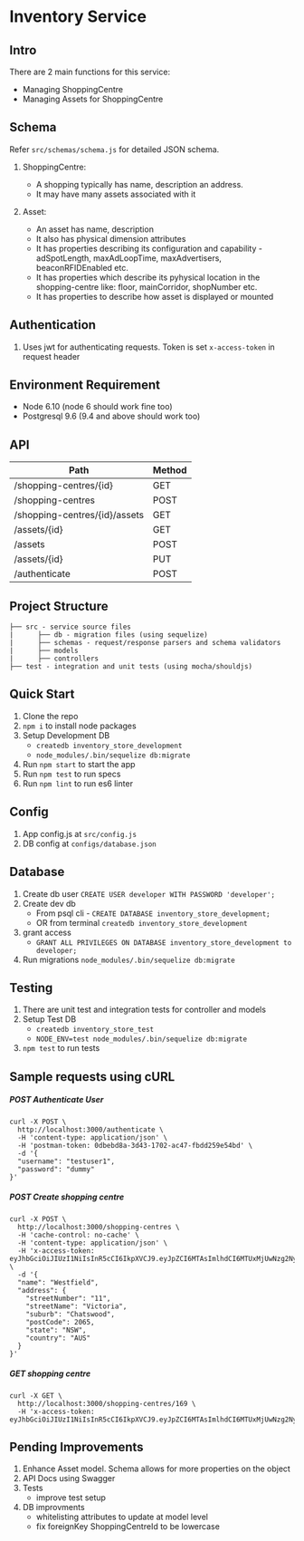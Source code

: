 # Inventory Service

## Intro

There are 2 main functions for this service:

-   Managing ShoppingCentre
-   Managing Assets for ShoppingCentre


## Schema

Refer `src/schemas/schema.js` for detailed JSON schema.

1. ShoppingCentre:
    - A shopping typically has name, description an address.
    - It may have many assets associated with it

2. Asset:
    - An asset has name, description
    - It also has physical dimension attributes
    - It has properties describing its configuration and capability - adSpotLength, maxAdLoopTime, maxAdvertisers, beaconRFIDEnabled etc.
    - It has properties which describe its pyhysical location in the shopping-centre like: floor, mainCorridor, shopNumber etc.
    - It has properties to describe how asset is displayed or mounted



## Authentication
1. Uses jwt for authenticating requests. Token is set `x-access-token` in request header

## Environment Requirement

-   Node 6.10 (node 6 should work fine too)
-   Postgresql 9.6 (9.4 and above should work too)

## API

| Path                                                    | Method |
| ------------------------------------------------------- | ------ |
| /shopping-centres/{id}                                  | GET    |
| /shopping-centres                                       | POST   |
| /shopping-centres/{id}/assets                           | GET    |
| /assets/{id}                                            | GET    |
| /assets                                                 | POST   |
| /assets/{id}                                            | PUT    |
| /authenticate                                           | POST   |


## Project Structure

```
├── src - service source files
|      ├── db - migration files (using sequelize)
|      ├── schemas - request/response parsers and schema validators
|      ├── models
|      ├── controllers
├── test - integration and unit tests (using mocha/shouldjs)
```

## Quick Start

1. Clone the repo
2. `npm i` to install node packages
3. Setup Development DB
    - `createdb inventory_store_development`
    - `node_modules/.bin/sequelize db:migrate`
4. Run `npm start` to start the app
5. Run `npm test` to run specs
6. Run `npm lint` to run es6 linter

## Config
1. App config.js at `src/config.js`
2. DB config at `configs/database.json`

## Database

1. Create db user `CREATE USER developer WITH PASSWORD 'developer';`
2. Create dev db
    - From psql cli - `CREATE DATABASE inventory_store_development;`
    - OR from terminal `createdb inventory_store_development`
3. grant access
    - `GRANT ALL PRIVILEGES ON DATABASE inventory_store_development to developer;`
4. Run migrations `node_modules/.bin/sequelize db:migrate`

## Testing

1. There are unit test and integration tests for controller and models
2. Setup Test DB
    - `createdb inventory_store_test`
    - `NODE_ENV=test node_modules/.bin/sequelize db:migrate`
3. `npm test` to run tests

## Sample requests using cURL

##### POST Authenticate User
```
curl -X POST \
  http://localhost:3000/authenticate \
  -H 'content-type: application/json' \
  -H 'postman-token: 0dbebd8a-3d43-1702-ac47-fbdd259e54bd' \
  -d '{
  "username": "testuser1",
  "password": "dummy"
}'
```
##### POST Create shopping centre
```
curl -X POST \
  http://localhost:3000/shopping-centres \
  -H 'cache-control: no-cache' \
  -H 'content-type: application/json' \
  -H 'x-access-token: eyJhbGciOiJIUzI1NiIsInR5cCI6IkpXVCJ9.eyJpZCI6MTAsImlhdCI6MTUxMjUwNzg2NywiZXhwIjoxNTEyNTExNDY3fQ.OtQaFY4sB1aj9DDjpXe_9oRykZeL14MM_qM1V5Z6e7Q' \
  -d '{
  "name": "Westfield",
  "address": {
    "streetNumber": "11",
    "streetName": "Victoria",
    "suburb": "Chatswood",
    "postCode": 2065,
    "state": "NSW",
    "country": "AUS"
  }
}'
```
##### GET shopping centre
```
curl -X GET \
  http://localhost:3000/shopping-centres/169 \
  -H 'x-access-token: eyJhbGciOiJIUzI1NiIsInR5cCI6IkpXVCJ9.eyJpZCI6MTAsImlhdCI6MTUxMjUwNzg2NywiZXhwIjoxNTEyNTExNDY3fQ.OtQaFY4sB1aj9DDjpXe_9oRykZeL14MM_qM1V5Z6e7Q'
```

## Pending Improvements
1. Enhance Asset model. Schema allows for more properties on the object
2. API Docs using Swagger
3. Tests
     - improve test setup
4. DB improvments
    - whitelisting attributes to update at model level
    - fix foreignKey ShoppingCentreId to be lowercase
